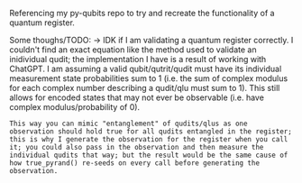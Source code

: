 Referencing my py-qubits repo to try and recreate the functionality of a quantum register.

Some thoughs/TODO:
    -> IDK if I am validating a quantum register correctly. I couldn't find an exact equation like the method used to validate an inidividual qudit; the implementation I have is a result of working with ChatGPT. I am assuming a valid qubit/qutrit/qudit must have its individual measurement state probabilities sum to 1 (i.e. the sum of complex modulus for each complex number describing a qudit/qlu must sum to 1). This still allows for encoded states that may not ever be observable (i.e. have complex modulus/probability of 0).
    
    This way you can mimic "entanglement" of qudits/qlus as one observation should hold true for all qudits entangled in the register; this is why I generate the observation for the register when you call it; you could also pass in the observation and then measure the individual qudits that way; but the result would be the same cause of how true_pyrand() re-seeds on every call before generating the observation.